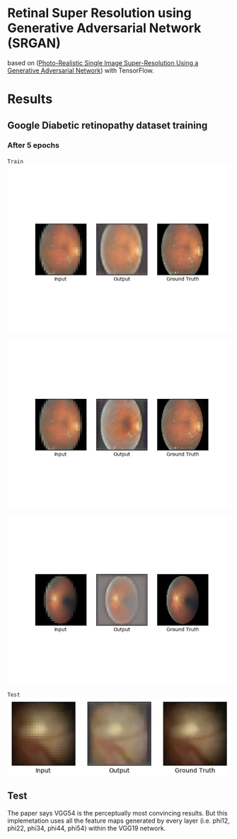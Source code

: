 # Retinal Super Resolution using Generative Adversarial Network (SRGAN)

based on 
([Photo-Realistic Single Image Super-Resolution Using a Generative Adversarial Network](
https://arxiv.org/abs/1609.04802))
with TensorFlow.



# Results

## Google Diabetic retinopathy dataset  training

### After 5 epochs

`Train`
![result1](results/train/000000001.jpg)

![result2](results/train/000000002.jpg)

![result3](results/train/000000003.jpg)

`Test`
![result1](results/test/out20.png.jpg)


## Test

The paper says VGG54 is the perceptually most convincing results.
But this implemetation uses all the feature maps generated by every layer
(i.e. phi12, phi22, phi34, phi44, phi54) within the VGG19 network.

